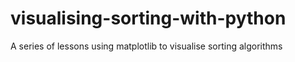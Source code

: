 # visualising-sorting-with-python
A series of lessons using matplotlib to visualise sorting algorithms
